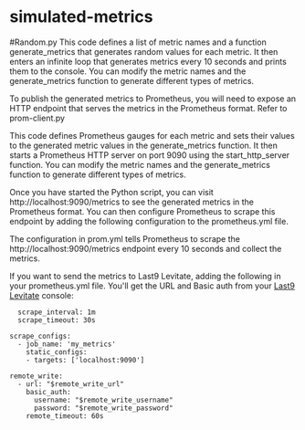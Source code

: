 # simulated-metrics

#Random.py
This code defines a list of metric names and a function generate_metrics that generates random values for each metric. It then enters an infinite loop that generates metrics every 10 seconds and prints them to the console. You can modify the metric names and the generate_metrics function to generate different types of metrics.

To publish the generated metrics to Prometheus, you will need to expose an HTTP endpoint that serves the metrics in the Prometheus format. Refer to prom-client.py

This code defines Prometheus gauges for each metric and sets their values to the generated metric values in the generate_metrics function. It then starts a Prometheus HTTP server on port 9090 using the start_http_server function. You can modify the metric names and the generate_metrics function to generate different types of metrics.

Once you have started the Python script, you can visit http://localhost:9090/metrics to see the generated metrics in the Prometheus format. You can then configure Prometheus to scrape this endpoint by adding the following configuration to the prometheus.yml file. 

The configuration in prom.yml tells Prometheus to scrape the http://localhost:9090/metrics endpoint every 10 seconds and collect the metrics.

If you want to send the metrics to Last9 Levitate, adding the following in your prometheus.yml file. You'll get the URL and Basic auth from your [Last9 Levitate](https://last9.io/products/levitate/) console:

```global:
  scrape_interval: 1m
  scrape_timeout: 30s

scrape_configs:
  - job_name: 'my_metrics'
    static_configs:
    - targets: ['localhost:9090']

remote_write:
  - url: "$remote_write_url"
    basic_auth:
      username: "$remote_write_username"
      password: "$remote_write_password"
    remote_timeout: 60s
```
    
   


